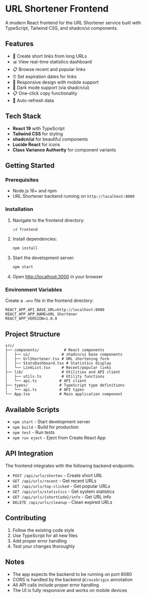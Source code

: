 # URL Shortener Frontend

A modern React frontend for the URL Shortener service built with TypeScript, Tailwind CSS, and shadcn/ui components.

## Features

- 🔗 Create short links from long URLs
- 📊 View real-time statistics dashboard
- 📋 Browse recent and popular links
- ⏰ Set expiration dates for links
- 📱 Responsive design with mobile support
- 🌙 Dark mode support (via shadcn/ui)
- 📋 One-click copy functionality
- 🔄 Auto-refresh data

## Tech Stack

- **React 19** with TypeScript
- **Tailwind CSS** for styling
- **shadcn/ui** for beautiful components
- **Lucide React** for icons
- **Class Variance Authority** for component variants

## Getting Started

### Prerequisites

- Node.js 16+ and npm
- URL Shortener backend running on `http://localhost:8080`

### Installation

1. Navigate to the frontend directory:
   ```bash
   cd frontend
   ```

2. Install dependencies:
   ```bash
   npm install
   ```

3. Start the development server:
   ```bash
   npm start
   ```

4. Open [http://localhost:3000](http://localhost:3000) in your browser

### Environment Variables

Create a `.env` file in the frontend directory:

```env
REACT_APP_API_BASE_URL=http://localhost:8080
REACT_APP_APP_NAME=URL Shortener
REACT_APP_VERSION=1.0.0
```

## Project Structure

```
src/
├── components/           # React components
│   ├── ui/              # shadcn/ui base components
│   ├── UrlShortener.tsx # URL shortening form
│   ├── StatsDashboard.tsx # Statistics display
│   └── LinkList.tsx     # Recent/popular links
├── lib/                 # Utilities and API client
│   ├── utils.ts         # Utility functions
│   └── api.ts          # API client
├── types/              # TypeScript type definitions
│   └── api.ts          # API types
└── App.tsx             # Main application component
```

## Available Scripts

- `npm start` - Start development server
- `npm build` - Build for production
- `npm test` - Run tests
- `npm run eject` - Eject from Create React App

## API Integration

The frontend integrates with the following backend endpoints:

- `POST /api/urls/shorten` - Create short URL
- `GET /api/urls/recent` - Get recent URLs
- `GET /api/urls/top-clicked` - Get popular URLs
- `GET /api/urls/statistics` - Get system statistics
- `GET /api/urls/{shortCode}/info` - Get URL info
- `DELETE /api/urls/cleanup` - Clean expired URLs

## Contributing

1. Follow the existing code style
2. Use TypeScript for all new files
3. Add proper error handling
4. Test your changes thoroughly

## Notes

- The app expects the backend to be running on port 8080
- CORS is handled by the backend `@CrossOrigin` annotation
- All API calls include proper error handling
- The UI is fully responsive and works on mobile devices